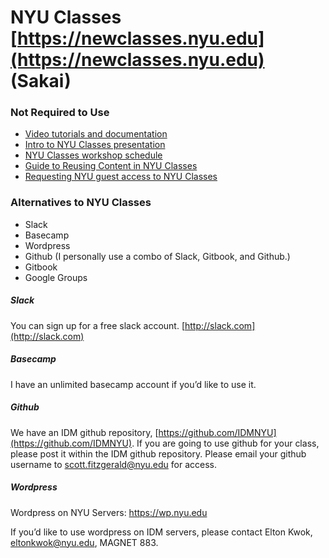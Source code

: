 # NYU Classes [https://newclasses.nyu.edu](https://newclasses.nyu.edu) \(Sakai\)

### Not Required to Use

* [Video tutorials and documentation](http://wikis.nyu.edu/display/nyuclasses/Training+and+Support)
* [Intro to NYU Classes presentation](https://docs.google.com/presentation/d/1nAwlh-Iyu-VRTmAe3hniKgQ16NMpkUbDrgPAk6YSfw4/edit?usp=sharing)
* [NYU Classes workshop schedule](http://engineering.nyu.edu/academics/support/fitl/training/workshop-schedule)
* [Guide to Reusing Content in NYU Classes](https://docs.google.com/a/nyu.edu/document/d/1L3cHm2424Q8g5ZAz8lgJADOSSSPTBiZQHW2MCxe23rU/edit?usp=sharing)
* [Requesting NYU guest access to NYU Classes](http://www.nyu.edu/servicelink/041212913432419)

### Alternatives to NYU Classes

* Slack
* Basecamp
* Wordpress
* Github \(I personally use a combo of Slack, Gitbook, and Github.\) 
* Gitbook
* Google Groups

##### Slack

You can sign up for a free slack account. [http://slack.com](http://slack.com)

##### Basecamp

I have an unlimited basecamp account if you’d like to use it.

##### Github

We have an IDM github repository, [https://github.com/IDMNYU](https://github.com/IDMNYU). If you are going to use github for your class, please post it within the IDM github repository. Please email your github username to scott.fitzgerald@nyu.edu for access.

##### Wordpress

Wordpress on NYU Servers: https://wp.nyu.edu

If you’d like to use wordpress on IDM servers, please contact Elton Kwok, eltonkwok@nyu.edu, MAGNET 883.

